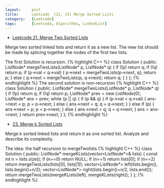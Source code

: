 ```yaml
---
layout:     post
title:      Leetcode  (21, 23) Merge Sorted Lists
category:   [Leetcode] 
tags:		[Leetcode, Algorithms, LinkedList]
---
```


* [Leetcode 21. Merge Two Sorted Lists](https://leetcode.com/problems/merge-two-sorted-lists/)

Merge two sorted linked lists and return it as a new list. The new list should be made by splicing together the nodes of the first two lists.

The first Solution is recursion.
{% highlight C++ %}
class Solution {
public:
    ListNode* mergeTwoLists(ListNode* p, ListNode* q) {
        if (!p) return  q;
        if (!q) return p;
        if (p->val < q->val) {
            p->next = mergeTwoLists(p->next, q);
            return p;
        }
        else {
            q->next = mergeTwoLists(p, q->next);
            return q;
        }
    }
};
{% endhighlight %}
The second solution is non-recursion
{% highlight C++ %}
class Solution {
public:
    ListNode* mergeTwoLists(ListNode* p, ListNode* q) {
        if (!p) return  q;
        if (!q) return p;
        ListNode* prev = new ListNode(0);
        ListNode* ans = prev;
        while (p || q) {
            if (p && q) {
                if (p->val < q->val) {
                    ans->next = p;
                    p = p->next;
                }
                else {
                    ans->next = q;
                    q = q->next;
                }
            }
            else if (p) {
                ans->next = p;
                p = p->next;
            }
            else {
                ans->next = q;
                q = q->next;
            }
            ans = ans->next;
        }
        return prev->next;
    }
};
{% endhighlight %}

* [23. Merge k Sorted Lists](https://leetcode.com/problems/merge-k-sorted-lists/)

Merge k sorted linked lists and return it as one sorted list. Analyze and describe its complexity.

The idea: the half recursion to mergeTwolists
{% highlight C++ %}
class Solution {
public:
    ListNode* mergeKLists(vector<ListNode*>& lists) {
        const int n = lists.size();
        if (n==0)   return NULL;
        if (n==1)   return lists[0];
        if (n==2)   return mergeTwoLists(lists[0], lists[1]);
        vector<ListNode*> left(lists.begin(), lists.begin()+n/2);
        vector<ListNode*> right(lists.begin()+n/2, lists.end());
        return mergeTwoLists(mergeKLists(left), mergeKLists(right));
    }
};
{% endhighlight %}
